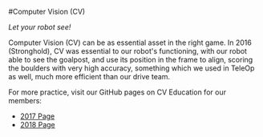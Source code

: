 #Computer Vision (CV)

_Let your robot see!_

Computer Vision (CV) can be as essential asset in the right game. In 2016 (Stronghold), CV was essential to our robot's functioning, with our robot able to see the goalpost, and use its position in the frame to align, scoring the boulders with very high accuracy, something which we used in TeleOp as well, much more efficient than our drive team. 

For more practice, visit our GitHub pages on CV Education for our members:

- [2017 Page](https://github.com/Team694/cv-edu-2017)
- [2018 Page](https://github.com/Team694/cv-edu-2018)
